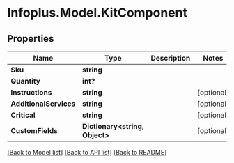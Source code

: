 # Infoplus.Model.KitComponent
## Properties

Name | Type | Description | Notes
------------ | ------------- | ------------- | -------------
**Sku** | **string** |  | 
**Quantity** | **int?** |  | 
**Instructions** | **string** |  | [optional] 
**AdditionalServices** | **string** |  | [optional] 
**Critical** | **string** |  | [optional] 
**CustomFields** | **Dictionary&lt;string, Object&gt;** |  | [optional] 

[[Back to Model list]](../README.md#documentation-for-models) [[Back to API list]](../README.md#documentation-for-api-endpoints) [[Back to README]](../README.md)

